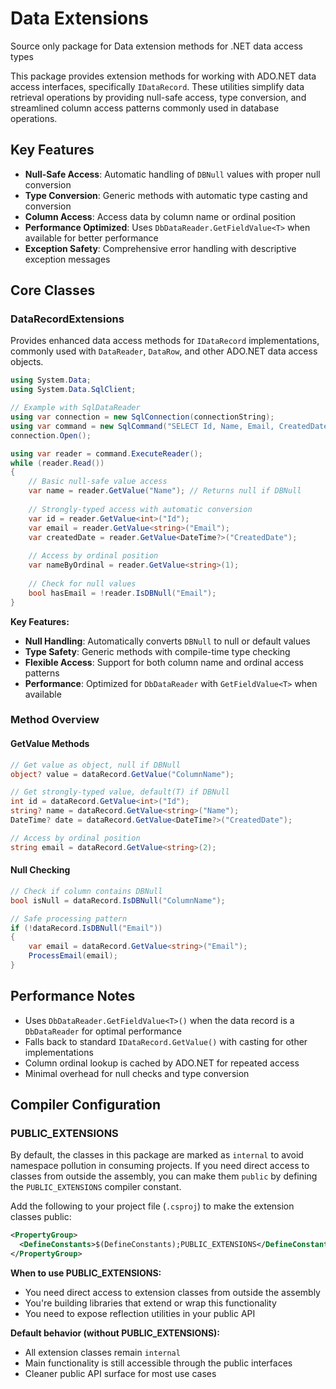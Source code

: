 # Data Extensions

Source only package for Data extension methods for .NET data access types

This package provides extension methods for working with ADO.NET data access interfaces, specifically `IDataRecord`. These utilities simplify data retrieval operations by providing null-safe access, type conversion, and streamlined column access patterns commonly used in database operations.

## Key Features

- **Null-Safe Access**: Automatic handling of `DBNull` values with proper null conversion
- **Type Conversion**: Generic methods with automatic type casting and conversion
- **Column Access**: Access data by column name or ordinal position
- **Performance Optimized**: Uses `DbDataReader.GetFieldValue<T>` when available for better performance
- **Exception Safety**: Comprehensive error handling with descriptive exception messages

## Core Classes

### DataRecordExtensions

Provides enhanced data access methods for `IDataRecord` implementations, commonly used with `DataReader`, `DataRow`, and other ADO.NET data access objects.

```csharp
using System.Data;
using System.Data.SqlClient;

// Example with SqlDataReader
using var connection = new SqlConnection(connectionString);
using var command = new SqlCommand("SELECT Id, Name, Email, CreatedDate FROM Users", connection);
connection.Open();

using var reader = command.ExecuteReader();
while (reader.Read())
{
    // Basic null-safe value access
    var name = reader.GetValue("Name"); // Returns null if DBNull
    
    // Strongly-typed access with automatic conversion
    var id = reader.GetValue<int>("Id");
    var email = reader.GetValue<string>("Email");
    var createdDate = reader.GetValue<DateTime?>("CreatedDate");
    
    // Access by ordinal position
    var nameByOrdinal = reader.GetValue<string>(1);
    
    // Check for null values
    bool hasEmail = !reader.IsDBNull("Email");
}
```

**Key Features:**

- **Null Handling**: Automatically converts `DBNull` to null or default values
- **Type Safety**: Generic methods with compile-time type checking
- **Flexible Access**: Support for both column name and ordinal access patterns
- **Performance**: Optimized for `DbDataReader` with `GetFieldValue<T>` when available

### Method Overview

#### GetValue Methods

```csharp
// Get value as object, null if DBNull
object? value = dataRecord.GetValue("ColumnName");

// Get strongly-typed value, default(T) if DBNull
int id = dataRecord.GetValue<int>("Id");
string? name = dataRecord.GetValue<string>("Name");
DateTime? date = dataRecord.GetValue<DateTime?>("CreatedDate");

// Access by ordinal position
string email = dataRecord.GetValue<string>(2);
```

#### Null Checking

```csharp
// Check if column contains DBNull
bool isNull = dataRecord.IsDBNull("ColumnName");

// Safe processing pattern
if (!dataRecord.IsDBNull("Email"))
{
    var email = dataRecord.GetValue<string>("Email");
    ProcessEmail(email);
}
```

## Performance Notes

- Uses `DbDataReader.GetFieldValue<T>()` when the data record is a `DbDataReader` for optimal performance
- Falls back to standard `IDataRecord.GetValue()` with casting for other implementations
- Column ordinal lookup is cached by ADO.NET for repeated access
- Minimal overhead for null checks and type conversion

## Compiler Configuration

### PUBLIC_EXTENSIONS

By default, the classes in this package are marked as `internal` to avoid namespace pollution in consuming projects. If you need direct access to classes from outside the assembly, you can make them `public` by defining the `PUBLIC_EXTENSIONS` compiler constant.

Add the following to your project file (`.csproj`) to make the extension classes public:

```xml
<PropertyGroup>
  <DefineConstants>$(DefineConstants);PUBLIC_EXTENSIONS</DefineConstants>
</PropertyGroup>
```

**When to use PUBLIC_EXTENSIONS:**

- You need direct access to extension classes from outside the assembly
- You're building libraries that extend or wrap this functionality
- You need to expose reflection utilities in your public API

**Default behavior (without PUBLIC_EXTENSIONS):**

- All extension classes remain `internal`
- Main functionality is still accessible through the public interfaces
- Cleaner public API surface for most use cases
